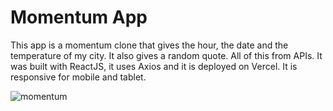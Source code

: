 # Momentum App

This app is a momentum clone that gives the hour, the date and the temperature of my city. It also gives a random quote. All of this from APIs. It was built with ReactJS, it uses Axios and it is deployed on Vercel. It is responsive for mobile and tablet.

![momentum](https://github.com/SALVADORPOETA/Momentum-sm/assets/71913145/cf2ea764-77f5-4679-885a-8e3c24d72ea2)
